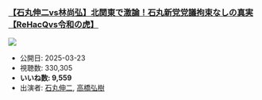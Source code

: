 ### [【石丸伸二vs林尚弘】北関東で激論！石丸新党党議拘束なしの真実【ReHacQvs令和の虎】](https://www.youtube.com/watch?v=VzUaY-b0PIQ)
[![](https://img.youtube.com/vi/VzUaY-b0PIQ/sddefault.jpg)](https://www.youtube.com/watch?v=VzUaY-b0PIQ)
-   公開日: 2025-03-23
-   視聴数: 330,305
-   **いいね数: 9,559**
-   出演者: [石丸伸二](/rehacq_fan/people/石丸伸二 "wikilink"), [高橋弘樹](/rehacq_fan/people/高橋弘樹 "wikilink")
